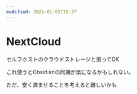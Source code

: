 ```yaml
---
modified: 2025-01-05T18:37
---
```

# NextCloud

セルフホストのクラウドストレージと思ってOK

これ使うとObsidianの同期が楽になるかもしれない。

ただ、安く済ませることを考えると難しいかも